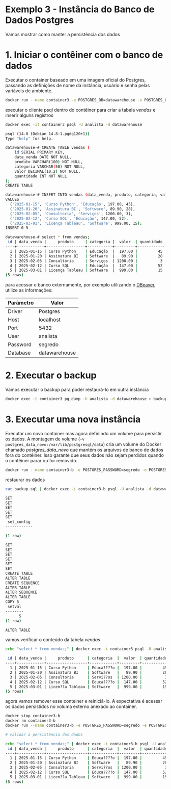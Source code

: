 # Exemplo 3 - Instância do Banco de Dados Postgres

Vamos mostrar como manter a persistência dos dados


# 1. Iniciar o contêiner com o banco de dados

Executar o container baseado em uma imagem oficial do Postgres, passando as definições de nome da instância, usuário e senha pelas variáveis de ambiente.
```sh
docker run --name container3 -e POSTGRES_DB=datawarehouse -e POSTGRES_USER=analista -e POSTGRES_PASSWORD=segredo -p 5432:5432 -d postgres:14.8
```

executar o cliente psql dentro do contêiner para criar a tabela *vendas* e inserir alguns registros

```sh
docker exec -it container3 psql -U analista -d datawarehouse

psql (14.8 (Debian 14.8-1.pgdg120+1))
Type "help" for help.

datawarehouse-# CREATE TABLE vendas (
    id SERIAL PRIMARY KEY,
    data_venda DATE NOT NULL,
    produto VARCHAR(100) NOT NULL,
    categoria VARCHAR(50) NOT NULL,
    valor DECIMAL(10,2) NOT NULL,
    quantidade INT NOT NULL
);
CREATE TABLE

datawarehouse-# INSERT INTO vendas (data_venda, produto, categoria, valor, quantidade)
VALUES
  ('2025-01-15', 'Curso Python', 'Educação', 197.00, 45),
  ('2025-01-20', 'Assinatura BI', 'Software', 89.90, 28),
  ('2025-02-05', 'Consultoria', 'Serviços', 1200.00, 3),
  ('2025-02-12', 'Curso SQL', 'Educação', 147.00, 52),
  ('2025-03-01', 'Licença Tableau', 'Software', 999.00, 15);
INSERT 0 5

datawarehouse-# select * from vendas;
 id | data_venda |     produto     | categoria |  valor  | quantidade
----+------------+-----------------+-----------+---------+------------
  1 | 2025-01-15 | Curso Python    | Educação  |  197.00 |         45
  2 | 2025-01-20 | Assinatura BI   | Software  |   89.90 |         28
  3 | 2025-02-05 | Consultoria     | Serviços  | 1200.00 |          3
  4 | 2025-02-12 | Curso SQL       | Educação  |  147.00 |         52
  5 | 2025-03-01 | Licença Tableau | Software  |  999.00 |         15
(5 rows)
```

para acessar o banco externamente, por exemplo utilizando o [DBeaver](https://dbeaver.io), utilize as informações:

Parâmetro|Valor
---|---
Driver| Postgres
Host| localhost
Port| 5432
User| analista
Password| segredo
Database| datawarehouse


# 2. Executar o backup

Vamos executar o backup para poder restaurá-lo em outra instância
```sh
docker exec -t container3 pg_dump -U analista -d datawarehouse > backup.sql
```

# 3. Executar uma nova instância

Executar um novo container mas agora definindo um volume para persistir os dados. A montagem de volume (```-v postgres_data_novo:/var/lib/postgresql/data```) cria um volume do Docker chamado *postgres_data_novo* que mantém os arquivos de banco de dados fora do contêiner. Isso garante que seus dados não sejam perdidos quando o contêiner parar ou for removido.

```sh
docker run --name container3-b -e POSTGRES_PASSWORD=segredo -e POSTGRES_USER=analista -e POSTGRES_DB=datawarehouse -v container3-vol:/var/lib/postgresql/data -p 5433:5432 -d postgres:14.8
```

restaurar os dados
```sh
cat backup.sql | docker exec -i container3-b psql -U analista -d datawarehouse

SET
SET
SET
SET
SET
 set_config
------------

(1 row)

SET
SET
SET
SET
SET
SET
CREATE TABLE
ALTER TABLE
CREATE SEQUENCE
ALTER TABLE
ALTER SEQUENCE
ALTER TABLE
COPY 5
 setval
--------
      5
(1 row)

ALTER TABLE
```

vamos verificar o conteúdo da tabela *vendas*
```sh
echo "select * from vendas;" | docker exec -i container3 psql -U analista -d datawarehouse

 id | data_venda |     produto      | categoria  |  valor  | quantidade
----+------------+------------------+------------+---------+------------
  1 | 2025-01-15 | Curso Python     | Educa????o |  197.00 |         45
  2 | 2025-01-20 | Assinatura BI    | Software   |   89.90 |         28
  3 | 2025-02-05 | Consultoria      | Servi??os  | 1200.00 |          3
  4 | 2025-02-12 | Curso SQL        | Educa????o |  147.00 |         52
  5 | 2025-03-01 | Licen??a Tableau | Software   |  999.00 |         15
(5 rows)
```

agora vamos remover esse conteiner e reiniciá-lo. A expectativa é acessar os dados persistidos no voluma externo anexado ao container.

```sh
docker stop container3-b
docker rm container3-b
docker run --name container3-b -e POSTGRES_PASSWORD=segredo -e POSTGRES_USER=analista -e POSTGRES_DB=datawarehouse -v container3-vol:/var/lib/postgresql/data -p 5433:5432 -d postgres:14.8

# validar a persistência dos dados

echo "select * from vendas;" | docker exec -i container3-b psql -U analista -d datawarehouse
 id | data_venda |     produto      | categoria  |  valor  | quantidade
----+------------+------------------+------------+---------+------------
  1 | 2025-01-15 | Curso Python     | Educa????o |  197.00 |         45
  2 | 2025-01-20 | Assinatura BI    | Software   |   89.90 |         28
  3 | 2025-02-05 | Consultoria      | Servi??os  | 1200.00 |          3
  4 | 2025-02-12 | Curso SQL        | Educa????o |  147.00 |         52
  5 | 2025-03-01 | Licen??a Tableau | Software   |  999.00 |         15
(5 rows)
```

